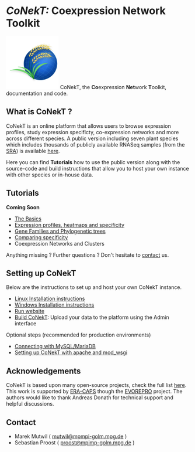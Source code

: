 # *CoNekT:* Coexpression Network Toolkit

![conekt logo](docs/images/icon-144x144.png "Conekt Logo") CoNekT, the **Co**expression **Net**work **T**oolkit, 
documentation and code. 

What is CoNekT ?
----------------

CoNekT is an online platform that allows users to browse expression profiles, study expression specificty, co-expression
networks and more across different species. A public version including seven plant species which includes thousands of 
publicly available RNASeq samples (from the [SRA](https://www.ncbi.nlm.nih.gov/sra)) is available 
[here](conekt.mpimp-golm.mpg.de/pub/).

Here you can find **Tutorials** how to use the public version along with the source-code and build instructions that 
allow you to host your own instance with other species or in-house data.

Tutorials
---------

**Coming Soon**

  * [The Basics](docs/tutorials/001_basics.md)
  * [Expression profiles, heatmaps and specificity](docs/tutorials/002_expression_profiles.md)
  * [Gene Families and Phylogenetic trees](docs/tutorials/003_gene_families_trees.md)
  * [Comparing specificity](docs/tutorials/004_compare_specificity.md)
  * Coexpression Networks and Clusters
  
  
Anything missing ? Further questions ? Don't hesitate to [contact](mailto:proost@mpimp-golm.mpg.de) us.

Setting up CoNekT
-----------------
Below are the instructions to set up and host your own CoNekT instance.

  * [Linux Installation instructions](docs/install_linux.md)
  * [Windows Installation instructions](docs/install_windows.md)
  * [Run website](docs/run_website.md)
  * [Build CoNekT](docs/building_conekt.md): Upload your data to the platform using the Admin interface
  
  
Optional steps (recommended for production environments)
  * [Connecting with MySQL/MariaDB](docs/connect_mysql.md)
  * [Setting up CoNekT with apache and mod_wsgi](docs/apache_wsgi.md)



Acknowledgements
----------------

CoNekT is based upon many open-source projects, check the full list [here](docs/acknowledgements.md). This work is 
supported by [ERA-CAPS](http://www.eracaps.org/) though the [EVOREPRO](http://www.evorepro.org/) project. 
The authors would like to thank Andreas Donath for technical support and helpful discussions.


Contact
-------

  * Marek Mutwil ( mutwil@mpmpi-golm.mpg.de )
  * Sebastian Proost ( proost@mpimp-golm.mpg.de )

